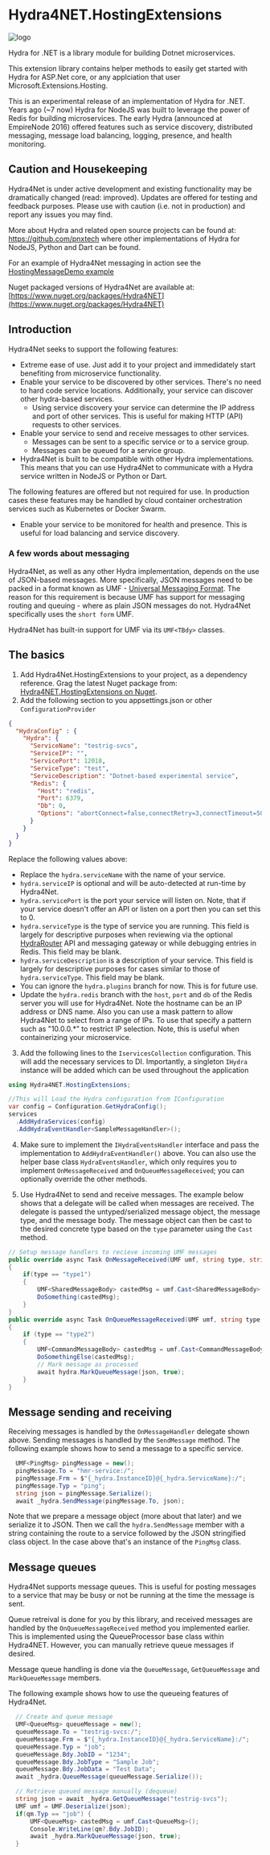 # Hydra4NET.HostingExtensions

![logo](https://user-images.githubusercontent.com/387129/210153567-ffd66c5a-6e15-438a-a1a7-46a7f3ae1b0a.png)

Hydra for .NET is a library module for building Dotnet microservices.

This extension library contains helper methods to easily get started with Hydra for ASP.Net core, or any applciation that user Microsoft.Extensions.Hosting.

This is an experimental release of an implementation of Hydra for .NET. Years ago (~7 now) Hydra for NodeJS was built to leverage the power of Redis for building microservices. The early Hydra (announced at EmpireNode 2016) offered features such as service discovery, distributed messaging, message load balancing, logging, presence, and health monitoring.

## Caution and Housekeeping
Hydra4Net is under active development and existing functionality may be dramatically changed (read: improved). Updates are offered for testing and feedback purposes. Please use with caution (i.e. not in production) and report any issues you may find.

More about Hydra and related open source projects can be found at: https://github.com/pnxtech where other implementations of Hydra for NodeJS, Python and Dart can be found.

For an example of Hydra4Net messaging in action see the [HostingMessageDemo example](https://github.com/pnxtech/Hydra4Net-Development/tree/master/HostingMessageDemo)

Nuget packaged versions of Hydra4Net are available at: [https://www.nuget.org/packages/Hydra4NET](https://www.nuget.org/packages/Hydra4NET)

## Introduction
Hydra4Net seeks to support the following features:

- Extreme ease of use. Just add it to your project and immedidately start benefiting from microservice functionality.
- Enable your service to be discovered by other services. There's no need to hard code service locations. Additionally, your service can discover other hydra-based services.
  - Using service discovery your service can determine the IP address and port of other services. This is useful for making HTTP (API) requests to other services.
- Enable your service to send and receive messages to other services. 
    - Messages can be sent to a specific service or to a service group.
    - Messages can be queued for a service group.
- Hydra4Net is built to be compatible with other Hydra implementations. This means that you can use Hydra4Net to communicate with a Hydra service written in NodeJS or Python or Dart.

The following features are offered but not required for use. In production cases these features may be handled by cloud container orchestration services such as Kubernetes or Docker Swarm.

- Enable your service to be monitored for health and presence. This is useful for load balancing and service discovery.

### A few words about messaging
Hydra4Net, as well as any other Hydra implementation, depends on the use of JSON-based messages.  More specifically, JSON messages need to be packed in a format known as UMF - [Universal Messaging Format](https://github.com/pnxtech/umf/blob/master/umf.md).  The reason for this requirement is because UMF has support for messaging routing and queuing - where as plain JSON messages do not. Hydra4Net specifically uses the `short form` UMF.

Hydra4Net has built-in support for UMF via its `UMF<TBdy>` classes.

## The basics

1. Add Hydra4Net.HostingExtensions to your project, as a dependency reference. Grag the latest Nuget package from: [Hydra4NET.HostingExtensions on Nuget](https://www.nuget.org/packages/Hydra4NET.HostingExtensions).
2. Add the following section to you appsettings.json or other `ConfigurationProvider`

```json
{
  "HydraConfig" : {
    "Hydra": {
      "ServiceName": "testrig-svcs",
      "ServiceIP": "",
      "ServicePort": 12018,
      "ServiceType": "test",
      "ServiceDescription": "Dotnet-based experimental service",
      "Redis": {
        "Host": "redis",
        "Port": 6379,
        "Db": 0,
        "Options": "abortConnect=false,connectRetry=3,connectTimeout=5000"
      }
    }
  }
}
```

Replace the following values above:

- Replace the `hydra.serviceName` with the name of your service. 
- `hydra.serviceIP` is optional and will be auto-detected at run-time by Hydra4Net. 
- `hydra.servicePort` is the port your service will listen on. Note, that if your service doesn't offer an API or listen on a port then you can set this to 0.
- `hydra.serviceType` is the type of service you are running. This field is largely for descriptive purposes when reviewing via the optional [HydraRouter](https://github.com/pnxtech/hydra-router) API and messaging gateway or while debugging entries in Redis. This field may be blank.
- `hydra.serviceDescription` is a description of your service. This field is largely for descriptive purposes for cases similar to those of `hydra.serviceType`.  This field may be blank.
- You can ignore the `hydra.plugins` branch for now. This is for future use.
- Update the `hydra.redis` branch with the `host`, `port` and `db` of the Redis server you will use for Hydra4Net. Note the hostname can be an IP address or DNS name.  Also you can use a mask pattern to allow Hydra4Net to select from a range of IPs.  To use that specify a pattern such as "10.0.0.*" to restrict IP selection.  Note, this is useful when containerizing your microservice.


3. Add the following lines to the `IservicesCollection` configuration.  This will add the necessary services to DI.  Importantly, a singleton `IHydra` instance will be added which can be used throughout the application

```csharp
using Hydra4NET.HostingExtensions;

//This will Load the Hydra configuration from IConfiguration
var config = Configuration.GetHydraConfig();          
services
  .AddHydraServices(config)
  .AddHydraEventHandler<SampleMessageHandler>();
```


4. Make sure to implement the `IHydraEventsHandler` interface and pass the implementation to `AddHydraEventHandler()` above.  You can also use the helper base class `HydraEventsHandler`, which only requires you to implement `OnMessageReceived` and `OnQueueMessageReceived`; you can optionally override the other methods.

5. Use Hydra4Net to send and receive messages.
The example below shows that a delegate will be called when messages are received. The delegate is passed the untyped/serialized message object, the message type, and the message body. The message object can then be cast to the desired concrete type based on the `type` parameter using the `Cast` method.

```csharp
// Setup message handlers to recieve incoming UMF messages
public override async Task OnMessageReceived(UMF umf, string type, string? message, IHydra hydra)
{
    if(type == "type1")
    {
        UMF<SharedMessageBody> castedMsg = umf.Cast<SharedMessageBody>();
        DoSomething(castedMsg);
    }
}
public override async Task OnQueueMessageReceived(UMF umf, string type, string? message, IHydra hydra)
{
    if (type == "type2")
    {
        UMF<CommandMessageBody> castedMsg = umf.Cast<CommandMessageBody>();
        DoSomethingElse(castedMsg);
        // Mark message as processed
        await hydra.MarkQueueMessage(json, true);
    }
}
```

## Message sending and receiving
Receiving messages is handled by the `OnMessageHandler` delegate shown above. Sending messages is handled by the `SendMessage` method. The following example shows how to send a message to a specific service.

```csharp
  UMF<PingMsg> pingMessage = new();
  pingMessage.To = "hmr-service:/";
  pingMessage.Frm = $"{_hydra.InstanceID}@{_hydra.ServiceName}:/";
  pingMessage.Typ = "ping";
  string json = pingMessage.Serialize();
  await _hydra.SendMessage(pingMessage.To, json);
```

Note that we prepare a message object (more about that later) and we serialize it to JSON. Then we call the `hydra.SendMessage` member with a string containing the route to a service followed by the JSON stringified class object. In the case above that's an instance of the `PingMsg` class.

## Message queues
Hydra4Net supports message queues. This is useful for posting messages to a service that may be busy or not be running at the time the message is sent.

Queue retreival is done for you by this library, and received messages are handled by the `OnQueueMessageReceived` method you implemented earlier.   This is implemented using the QueueProcessor base class within Hydra4NET.  However, you can manually retrieve queue messages if desired.

Message queue handling is done via the `QueueMessage`, `GetQueueMessage` and `MarkQueueMessage` members.

The following example shows how to use the queueing features of Hydra4Net.

```csharp
  // Create and queue message
  UMF<QueueMsg> queueMessage = new();
  queueMessage.To = "testrig-svcs:/";
  queueMessage.Frm = $"{_hydra.InstanceID}@{_hydra.ServiceName}:/";
  queueMessage.Typ = "job";
  queueMessage.Bdy.JobID = "1234";
  queueMessage.Bdy.JobType = "Sample Job";
  queueMessage.Bdy.JobData = "Test Data";
  await _hydra.QueueMessage(queueMessage.Serialize());

  // Retrieve queued message manually (dequeue)
  string json = await _hydra.GetQueueMessage("testrig-svcs");
  UMF umf = UMF.Deserialize(json);
  if(qm.Typ == "job") {
      UMF<QueueMsg> castedMsg = umf.Cast<QueueMsg>();
      Console.WriteLine(qm?.Bdy.JobID);
      await _hydra.MarkQueueMessage(json, true);
  }


```            


